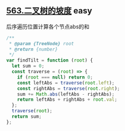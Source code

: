 ## [563.二叉树的坡度](https://leetcode.cn/problems/binary-tree-tilt/) <Badge type="success">easy</Badge>

后序遍历位置计算各个节点abs的和

```js
/**
 * @param {TreeNode} root
 * @return {number}
 */
var findTilt = function (root) {
  let sum = 0;
  const traverse = (root) => {
    if (root === null) return 0;
    const leftAbs = traverse(root.left);
    const rightAbs = traverse(root.right);
    sum += Math.abs(leftAbs - rightAbs);
    return leftAbs + rightAbs + root.val;
  };
  traverse(root);
  return sum;
};
```
